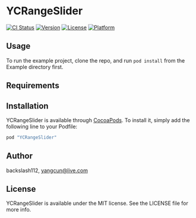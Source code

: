 # YCRangeSlider

[![CI Status](http://img.shields.io/travis/backslash112/YCRangeSlider.svg?style=flat)](https://travis-ci.org/backslash112/YCRangeSlider)
[![Version](https://img.shields.io/cocoapods/v/YCRangeSlider.svg?style=flat)](http://cocoapods.org/pods/YCRangeSlider)
[![License](https://img.shields.io/cocoapods/l/YCRangeSlider.svg?style=flat)](http://cocoapods.org/pods/YCRangeSlider)
[![Platform](https://img.shields.io/cocoapods/p/YCRangeSlider.svg?style=flat)](http://cocoapods.org/pods/YCRangeSlider)

## Usage

To run the example project, clone the repo, and run `pod install` from the Example directory first.

## Requirements

## Installation

YCRangeSlider is available through [CocoaPods](http://cocoapods.org). To install
it, simply add the following line to your Podfile:

```ruby
pod "YCRangeSlider"
```

## Author

backslash112, yangcun@live.com

## License

YCRangeSlider is available under the MIT license. See the LICENSE file for more info.

